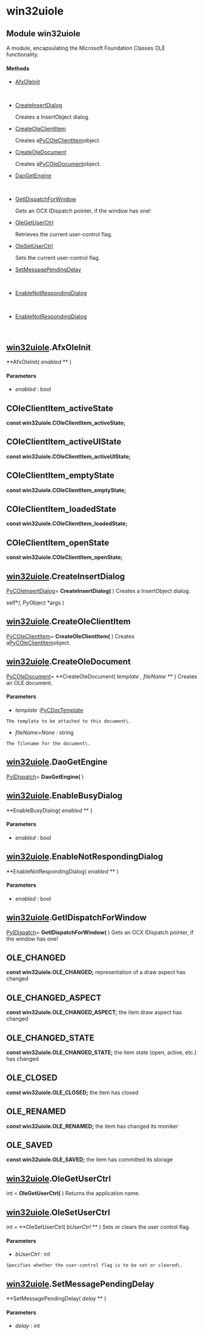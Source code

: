 # win32uiole

## Module win32uiole

A module, encapsulating the Microsoft Foundation Classes OLE functionality\.

#### Methods


  - [AfxOleInit](win32uiole.md#win32uioleafxoleinit)

    &nbsp;

  - [CreateInsertDialog](win32uiole.md#win32uiolecreateinsertdialog)

    Creates a InsertObject dialog\.&nbsp;

  - [CreateOleClientItem](win32uiole.md#win32uiolecreateoleclientitem)

    Creates a[PyCOleClientItem](#pycoleclientitem)object\.&nbsp;

  - [CreateOleDocument](win32uiole.md#win32uiolecreateoledocument)

    Creates a[PyCOleDocument](#pycoledocument)object\.&nbsp;

  - [DaoGetEngine](win32uiole.md#win32uioledaogetengine)

    &nbsp;

  - [GetIDispatchForWindow](win32uiole.md#win32uiolegetidispatchforwindow)

    Gets an OCX IDispatch pointer, if the window has one\!&nbsp;

  - [OleGetUserCtrl](win32uiole.md#win32uioleolegetuserctrl)

    Retrieves the current user-control flag\.&nbsp;

  - [OleSetUserCtrl](win32uiole.md#win32uioleolesetuserctrl)

    Sets the current user-control flag\.&nbsp;

  - [SetMessagePendingDelay](win32uiole.md#win32uiolesetmessagependingdelay)

    &nbsp;

  - [EnableNotRespondingDialog](win32uiole.md#win32uioleenablenotrespondingdialog)

    &nbsp;

  - [EnableNotRespondingDialog](win32uiole.md#win32uioleenablenotrespondingdialog)

    &nbsp;

## [win32uiole](#win32uiole)\.AfxOleInit

 **AfxOleInit\( *enabled* ** \)


#### Parameters


  -  *enabled* : bool

    

## COleClientItem\_activeState
 **const win32uiole\.COleClientItem\_activeState;** 


## COleClientItem\_activeUIState
 **const win32uiole\.COleClientItem\_activeUIState;** 


## COleClientItem\_emptyState
 **const win32uiole\.COleClientItem\_emptyState;** 


## COleClientItem\_loadedState
 **const win32uiole\.COleClientItem\_loadedState;** 


## COleClientItem\_openState
 **const win32uiole\.COleClientItem\_openState;** 


## [win32uiole](#win32uiole)\.CreateInsertDialog

[PyCOleInsertDialog](#pycoleinsertdialog)\= **CreateInsertDialog\(** \)
Creates a InsertObject dialog\. 

self\*/, PyObject \*args \)

## [win32uiole](#win32uiole)\.CreateOleClientItem

[PyCOleClientItem](#pycoleclientitem)\= **CreateOleClientItem\(** \)
Creates a[PyCOleClientItem](#pycoleclientitem)object\.

## [win32uiole](#win32uiole)\.CreateOleDocument

[PyCOleDocument](#pycoledocument)\= **CreateOleDocument\( *template*  *, fileName* ** \)
Creates an OLE document\.

#### Parameters


  -  *template* :[PyCDocTemplate](#pycdoctemplate)

    The template to be attached to this document\.

  -  *fileName\=None* : string

    The filename for the document\.

## [win32uiole](#win32uiole)\.DaoGetEngine

[PyIDispatch](#pyidispatch)\= **DaoGetEngine\(** \)


## [win32uiole](#win32uiole)\.EnableBusyDialog

 **EnableBusyDialog\( *enabled* ** \)


#### Parameters


  -  *enabled* : bool

    

## [win32uiole](#win32uiole)\.EnableNotRespondingDialog

 **EnableNotRespondingDialog\( *enabled* ** \)


#### Parameters


  -  *enabled* : bool

    

## [win32uiole](#win32uiole)\.GetIDispatchForWindow

[PyIDispatch](#pyidispatch)\= **GetIDispatchForWindow\(** \)
Gets an OCX IDispatch pointer, if the window has one\!

## OLE\_CHANGED
 **const win32uiole\.OLE\_CHANGED;** 
representation of a draw aspect has changed

## OLE\_CHANGED\_ASPECT
 **const win32uiole\.OLE\_CHANGED\_ASPECT;** 
the item draw aspect has changed

## OLE\_CHANGED\_STATE
 **const win32uiole\.OLE\_CHANGED\_STATE;** 
the item state \(open, active, etc\.\) has changed

## OLE\_CLOSED
 **const win32uiole\.OLE\_CLOSED;** 
the item has closed

## OLE\_RENAMED
 **const win32uiole\.OLE\_RENAMED;** 
the item has changed its moniker

## OLE\_SAVED
 **const win32uiole\.OLE\_SAVED;** 
the item has committed its storage

## [win32uiole](#win32uiole)\.OleGetUserCtrl

int \= **OleGetUserCtrl\(** \)
Returns the application name\.

## [win32uiole](#win32uiole)\.OleSetUserCtrl

int \= **OleSetUserCtrl\( *bUserCtrl* ** \)
Sets or clears the user control flag\.

#### Parameters


  -  *bUserCtrl* : int

    Specifies whether the user-control flag is to be set or cleared\.

## [win32uiole](#win32uiole)\.SetMessagePendingDelay

 **SetMessagePendingDelay\( *delay* ** \)


#### Parameters


  -  *delay* : int

    